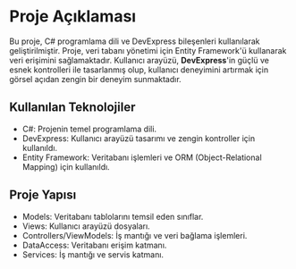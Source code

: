 # Proje Açıklaması
Bu proje, C# programlama dili ve DevExpress bileşenleri kullanılarak geliştirilmiştir. Proje, veri tabanı yönetimi için Entity Framework'ü kullanarak veri erişimini sağlamaktadır. Kullanıcı arayüzü, **DevExpress**'in güçlü ve esnek kontrolleri ile tasarlanmış olup, kullanıcı deneyimini artırmak için görsel açıdan zengin bir deneyim sunmaktadır.

## Kullanılan Teknolojiler
- C#: Projenin temel programlama dili.
- DevExpress: Kullanıcı arayüzü tasarımı ve zengin kontroller için kullanıldı.
- Entity Framework: Veritabanı işlemleri ve ORM (Object-Relational Mapping) için kullanıldı.

## Proje Yapısı
- Models: Veritabanı tablolarını temsil eden sınıflar.
- Views: Kullanıcı arayüzü dosyaları.
- Controllers/ViewModels: İş mantığı ve veri bağlama işlemleri.
- DataAccess: Veritabanı erişim katmanı.
- Services: İş mantığı ve servis katmanı.

